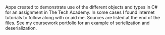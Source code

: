 Apps created to demonstrate use of the different objects and types in C# for an assignment in The Tech Academy. 
In some cases I found internet tutorials to follow along with or aid me. Sources are listed at the end of the files. See my coursework portfolio for an example of serielization and deserialization.
